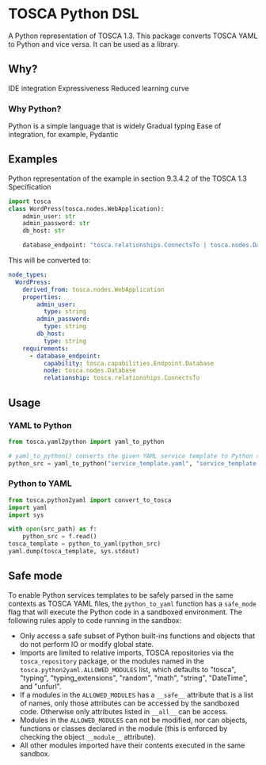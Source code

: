 # TOSCA Python DSL

A Python representation of TOSCA 1.3. This package converts TOSCA YAML to Python and vice versa. It can be used as a library.

## Why?

IDE integration
Expressiveness
Reduced learning curve

### Why Python?

Python is a simple language that is widely 
Gradual typing
Ease of integration, for example, Pydantic

## Examples

Python representation of the example in section 9.3.4.2 of the TOSCA 1.3 Specification

```python
import tosca
class WordPress(tosca.nodes.WebApplication):
    admin_user: str
    admin_password: str
    db_host: str

    database_endpoint: "tosca.relationships.ConnectsTo | tosca.nodes.Database | tosca.capabilities.EndpointDatabase"
```

This will be converted to:

```yaml
node_types:
  WordPress:
    derived_from: tosca.nodes.WebApplication
    properties:
        admin_user:
          type: string
        admin_password:
          type: string
        db_host:
          type: string
    requirements:
      - database_endpoint:
          capability: tosca.capabilities.Endpoint.Database
          node: tosca.nodes.Database
          relationship: tosca.relationships.ConnectsTo
```

## Usage
### YAML to Python

```python
from tosca.yaml2python import yaml_to_python

# yaml_to_python() converts the given YAML service template to Python source code as a string and saves it to a file if a second file path is provided.
python_src = yaml_to_python("service_template.yaml", "service_template.py")
```

### Python to YAML

```python
from tosca.python2yaml import convert_to_tosca
import yaml
import sys

with open(src_path) as f:
    python_src = f.read()
tosca_template = python_to_yaml(python_src)
yaml.dump(tosca_template, sys.stdout)
```

## Safe mode

To enable Python services templates to be safely parsed in the same contexts as TOSCA YAML files, the `python_to_yaml` function has a `safe_mode` flag that will execute the Python code in a sandboxed environment. The following rules apply to code running in the sandbox:

* Only access a safe subset of Python built-ins functions and objects that do not perform IO or modify global state.
* Imports are limited to relative imports, TOSCA repositories via the  `tosca_repository` package, or the modules named in the `tosca.python2yaml.ALLOWED_MODULES` list, which defaults to "tosca", "typing", "typing_extensions", "random", "math", "string", "DateTime", and "unfurl".
* If a modules in the `ALLOWED_MODULES` has a `__safe__` attribute that is a list of names, only those attributes can be accessed by the sandboxed code. Otherwise only attributes listed in `__all__` can be access.
* Modules in the `ALLOWED_MODULES` can not be modified, nor can objects, functions or classes declared in the module (this is enforced by checking the object `__module__` attribute).
* All other modules imported have their contents executed in the same sandbox.
